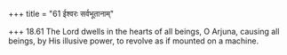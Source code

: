 +++
title = "61 ईश्वरः सर्वभूतानाम्"

+++
18.61 The Lord dwells in the hearts of all beings, O Arjuna, causing all
beings, by His illusive power, to revolve as if mounted on a machine.
